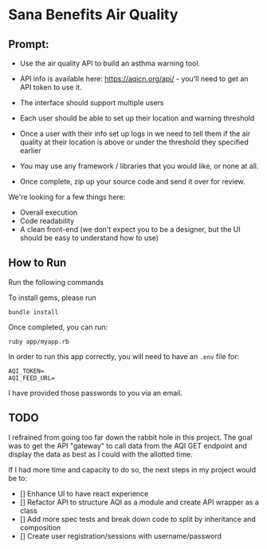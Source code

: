 # Sana Benefits Air Quality

## Prompt:
- Use the air quality API to build an asthma warning tool.
- API info is available here: https://aqicn.org/api/ - you'll need to get an API token to use it.
- The interface should support multiple users
- Each user should be able to set up their location and warning threshold
- Once a user with their info set up logs in we need to tell them if the air quality at their location is above or under the threshold they specified earlier

- You may use any framework / libraries that you would like, or none at all.
- Once complete, zip up your source code and send it over for review.

We're looking for a few things here:
- Overall execution
- Code readability
- A clean front-end (we don't expect you to be a designer, but the UI should be easy to understand how to use)

## How to Run

Run the following commands

To install gems, please run


```
bundle install
```

Once completed, you can run:

```
ruby app/myapp.rb
```

In order to run this app correctly, you will need to have an `.env` file for:

```
AQI_TOKEN=
AQI_FEED_URL=
```

I have provided those passwords to you via an email.

## TODO

I refrained from going too far down the rabbit hole in this project. The goal was to get the API "gateway" to call data from the AQI GET endpoint and display the data as best as I could with the allotted time.

If I had more time and capacity to do so, the next steps in my project would be to:

- [] Enhance UI to have react experience
- [] Refactor API to structure AQI as a module and create API wrapper as a class
- [] Add more spec tests and break down code to split by inheritance and composition
- [] Create user registration/sessions with username/password
